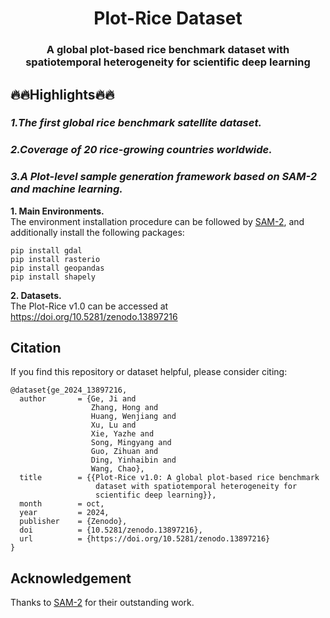 <div align="center">
<h1>Plot-Rice Dataset</h1>
<h3>A global plot-based rice benchmark dataset with spatiotemporal heterogeneity for scientific deep learning</h3>
</div>

## 🔥🔥Highlights🔥🔥
### *1.The first global rice benchmark satellite dataset.*</br>
### *2.Coverage of 20 rice-growing countries worldwide.*</br>
### *3.A Plot-level sample generation framework based on SAM-2 and machine learning.*</br>

**1. Main Environments.** </br>
The environment installation procedure can be followed by [SAM-2](https://github.com/facebookresearch/sam2), and additionally install the following packages:</br>
```
pip install gdal
pip install rasterio
pip install geopandas
pip install shapely
```
**2. Datasets.** </br>
The Plot-Rice v1.0 can be accessed at https://doi.org/10.5281/zenodo.13897216

## Citation
If you find this repository or dataset helpful, please consider citing: 
```
@dataset{ge_2024_13897216,
  author       = {Ge, Ji and
                  Zhang, Hong and
                  Huang, Wenjiang and
                  Xu, Lu and
                  Xie, Yazhe and
                  Song, Mingyang and
                  Guo, Zihuan and
                  Ding, Yinhaibin and
                  Wang, Chao},
  title        = {{Plot-Rice v1.0: A global plot-based rice benchmark 
                   dataset with spatiotemporal heterogeneity for
                   scientific deep learning}},
  month        = oct,
  year         = 2024,
  publisher    = {Zenodo},
  doi          = {10.5281/zenodo.13897216},
  url          = {https://doi.org/10.5281/zenodo.13897216}
}
```

## Acknowledgement
Thanks to [SAM-2](https://github.com/facebookresearch/sam2) for their outstanding work.
